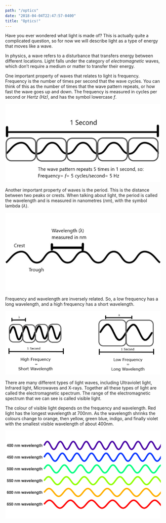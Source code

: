 ```yaml
---
path: "/optics"
date: "2018-04-04T22:47:57-0400"
title: "Optics!"
---
```



Have you ever wondered what light is made of? This is actually 
quite a complicated question, so for now we will describe light as 
a type of energy that moves like a wave.

In physics, a wave refers to a disturbance that transfers energy 
between different locations. Light falls under the category of 
*electromagnetic* waves, which don’t require a medium or matter to 
transfer their energy.

One important property of waves that relates to light is 
frequency. Frequency is the number of times per second that 
the wave cycles. You can think of this as the number of times 
that the wave pattern repeats, or how fast the wave goes up 
and down. The frequency is measured in cycles per second or 
*Hertz (Hz)*, and has the symbol lowercase *f*.

![Frequency](frequency.jpg)

Another important property of waves is the period. This is the distance
between two peaks or crests. When talking about light, the period is called 
the wavelength and is measured in nanometres (*nm*), with the symbol lambda (*λ*).

![Wavelength](wavelength.jpg)

Frequency and wavelength are inversely related. So, a low frequency has a 
long wavelength, and a high frequency has a short wavelength.

![Reciprocal](reciprocal.jpg)

There are many different types of light waves, including Ultraviolet light, 
Infrared light, Microwaves and X-rays. Together all these types of light are 
called the electromagnetic spectrum. The range of the electromagnetic spectrum 
that we can see is called visible light.

The colour of visible light depends on the frequency and wavelength. 
Red light has the longest wavelength at 700nm. As the wavelength shrinks the 
colours change to orange, then yellow, green blue, indigo, and finally violet 
with the smallest visible wavelength of about 400nm.

![Wavelength Colors](wavelength-colors.png)
